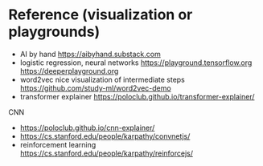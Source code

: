# Reference (visualization or playgrounds)

- AI by hand https://aibyhand.substack.com
- logistic regression, neural networks https://playground.tensorflow.org  https://deeperplayground.org
- word2vec nice visualization of intermediate steps https://github.com/study-ml/word2vec-demo
- transformer explainer https://poloclub.github.io/transformer-explainer/ 

CNN
- https://poloclub.github.io/cnn-explainer/ 
- https://cs.stanford.edu/people/karpathy/convnetjs/
- reinforcement learning https://cs.stanford.edu/people/karpathy/reinforcejs/
